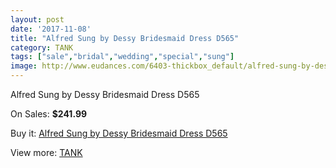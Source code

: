 ```yaml
---
layout: post
date: '2017-11-08'
title: "Alfred Sung by Dessy Bridesmaid Dress D565"
category: TANK
tags: ["sale","bridal","wedding","special","sung"]
image: http://www.eudances.com/6403-thickbox_default/alfred-sung-by-dessy-bridesmaid-dress-d565.jpg
---
```

Alfred Sung by Dessy Bridesmaid Dress D565

On Sales: **$241.99**
<a href="https://www.eudances.com/en/tank/2327-alfred-sung-by-dessy-bridesmaid-dress-d565.html"><amp-img layout="responsive" width="600" height="600" src="//www.eudances.com/6403-thickbox_default/alfred-sung-by-dessy-bridesmaid-dress-d565.jpg" alt="Alfred Sung by Dessy Bridesmaid Dress D565 0" /></a>
<a href="https://www.eudances.com/en/tank/2327-alfred-sung-by-dessy-bridesmaid-dress-d565.html"><amp-img layout="responsive" width="600" height="600" src="//www.eudances.com/6404-thickbox_default/alfred-sung-by-dessy-bridesmaid-dress-d565.jpg" alt="Alfred Sung by Dessy Bridesmaid Dress D565 1" /></a>

Buy it: [Alfred Sung by Dessy Bridesmaid Dress D565](https://www.eudances.com/en/tank/2327-alfred-sung-by-dessy-bridesmaid-dress-d565.html "Alfred Sung by Dessy Bridesmaid Dress D565")

View more: [TANK](https://www.eudances.com/en/28-tank "TANK")